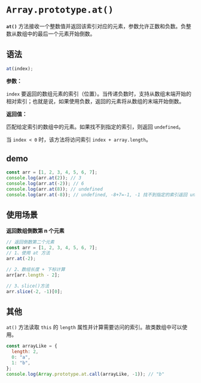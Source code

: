 # `Array.prototype.at()`

**`at()`** 方法接收一个整数值并返回该索引对应的元素，参数允许正数和负数。负整数从数组中的最后一个元素开始倒数。

## 语法

```js
at(index);
```

**参数：**

`index` 要返回的数组元素的索引（位置）。当传递负数时，支持从数组末端开始的相对索引；也就是说，如果使用负数，返回的元素将从数组的末端开始倒数。

**返回值：**

匹配给定索引的数组中的元素。如果找不到指定的索引，则返回 `undefined`。

当 `index < 0` 时，该方法将访问索引 `index + array.length`。

## demo

```js
const arr = [1, 2, 3, 4, 5, 6, 7];
console.log(arr.at(2)); // 3
console.log(arr.at(-2)); // 6
console.log(arr.at(8)); // undefined
console.log(arr.at(-8)); // undefined, -8+7=-1, -1 找不到指定的索引返回 undefined
```

## 使用场景

**返回数组倒数第 n 个元素**

```js
// 返回倒数第二个元素
const arr = [1, 2, 3, 4, 5, 6, 7];
// 1、使用 at 方法
arr.at(-2);

// 2、数组长度 + 下标计算
arr[arr.length - 2];

// 3、slice()方法
arr.slice(-2, -1)[0];
```

## 其他

`at()` 方法读取 `this` 的 `length` 属性并计算需要访问的索引。故类数组中可以使用。

```js
const arrayLike = {
  length: 2,
  0: "a",
  1: "b",
};
console.log(Array.prototype.at.call(arrayLike, -1)); // "b"
```
